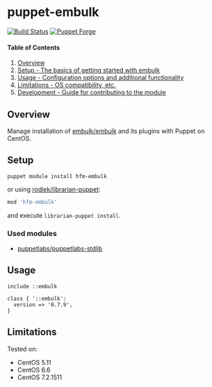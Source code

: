 # puppet-embulk

[![Build Status](https://img.shields.io/travis/hfm/puppet-embulk/master.svg?style=flat-square)](https://travis-ci.org/hfm/puppet-embulk)
[![Puppet Forge](https://img.shields.io/puppetforge/v/hfm/embulk.svg?style=flat-square)](https://forge.puppetlabs.com/hfm/embulk)

#### Table of Contents

1. [Overview](#overview)
1. [Setup - The basics of getting started with embulk](#setup)
1. [Usage - Configuration options and additional functionality](#usage)
1. [Limitations - OS compatibility, etc.](#limitations)
1. [Development - Guide for contributing to the module](#development)

Overview
---

Manage installation of [embulk/embulk](https://github.com/embulk/embulk) and its plugins with Puppet on CentOS.

Setup
---

```
puppet module install hfm-embulk
```

or using [rodjek/librarian-puppet](https://github.com/rodjek/librarian-puppet):

```rb
mod 'hfm-embulk'
```

and execute ``` librarian-puppet install ```.

### Used modules

- [puppetlabs/puppetlabs-stdlib](https://github.com/puppetlabs/puppetlabs-stdlib)

Usage
---

```puppet
include ::embulk

class { '::embulk':
  version => '0.7.9',
}
```

Limitations
---

Tested on:

- CentOS 5.11
- CentOS 6.6
- CentOS 7.2.1511
